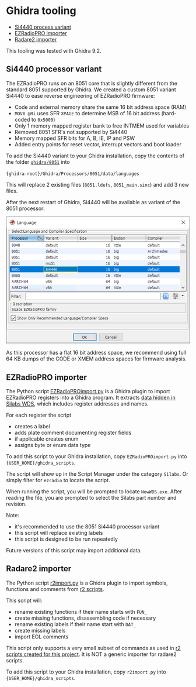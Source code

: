 # Ghidra tooling

* [Si4440 process variant](#si4440-processor-variant)
* [EZRadioPRO importer](#ezradiopro-importer)
* [Radare2 importer](#radare2-importer)

This tooling was tested with Ghidra 9.2.

## Si4440 processor variant

The EZRadioPRO runs on an 8051 core that is slightly different from the standard 8051 supported by Ghidra. We created a custom 8051 variant Si4440 to ease reverse engineering of EZRadioPRO firmware:

- Code and external memory share the same 16 bit address space (RAM)
- `MOVX @Ri` uses SFR `XPAGE` to determine MSB of 16 bit address (hard-coded to `0x5000`)
- Only 1 memory mapped register bank to free INTMEM used for variables
- Removed 8051 SFR's not supported by Si4440
- Memory mapped SFR bits for A, B, IE, IP and PSW
- Added entry points for reset vector, interrupt vectors and boot loader

To add the Si4440 variant to your Ghidra installation, copy the contents of the folder [`ghidra/8051`](8051) into

`{ghidra-root}/Ghidra/Processors/8051/data/languages`

This will replace 2 existing files (`8051.ldefs`, `8051_main.sinc`) and add 3 new files. 

After the next restart of Ghidra, Si4440 will be available as variant of the 8051 processor:

![Ghidra dialog for selecting processor](../img/ghidra-8051-si4440.png)

As this processor has a flat 16 bit address space, we recommend using full 64 KB dumps of the CODE or XMEM address spaces for firmware analysis.

## EZRadioPRO importer

The Python script [EZRadioPROimport.py](EZRadioPROimport.py) is a Ghidra plugin to import EZRadioPRO registers into a Ghidra program. It extracts [data hidden in Silabs WDS](../docs/wds-xml-docs.md), which includes register addresses and names.

For each register the script
- creates a label
- adds plate comment documenting register fields
- if applicable creates enum 
- assigns byte or enum data type

To add this script to your Ghidra installation, copy `EZRadioPROimport.py` into `{USER_HOME}/ghidra_scripts`.

The script will show up in the Script Manager under the category `Silabs`. Or simply filter for `ezradio` to locate the script.

When running the script, you will be prompted to locate `NewWDS.exe`. After reading the file, you are prompted to select the Silabs part number and revision.

Note:
- it's recommended to use the 8051 Si4440 processor variant
- this script will replace existing labels
- this script is designed to be run repeatedly

Future versions of this script may import additional data. 

## Radare2 importer

The Python script [r2import.py](r2import.py) is a Ghidra plugin to import symbols, functions and comments from [r2 scripts](../radare2).

This script will:
- rename existing functions if their name starts with `FUN_`
- create missing functions, disassembling code if necessary
- rename existing labels if their name start with `DAT_`
- create missing labels
- import EOL comments

This script only supports a very small subset of commands as used in [r2 scripts created for this project](../radare2). It is NOT a generic importer for radare2 scripts.

To add this script to your Ghidra installation, copy `r2import.py` into `{USER_HOME}/ghidra_scripts`.
